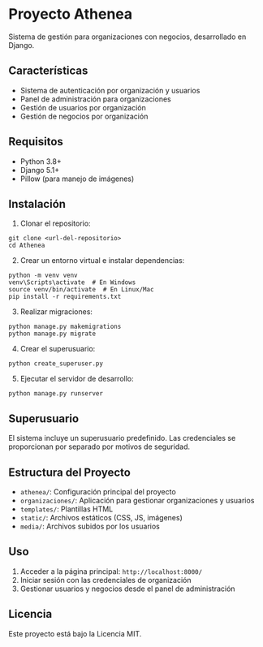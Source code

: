 # Proyecto Athenea

Sistema de gestión para organizaciones con negocios, desarrollado en Django.

## Características

- Sistema de autenticación por organización y usuarios
- Panel de administración para organizaciones
- Gestión de usuarios por organización
- Gestión de negocios por organización

## Requisitos

- Python 3.8+
- Django 5.1+
- Pillow (para manejo de imágenes)

## Instalación

1. Clonar el repositorio:
```
git clone <url-del-repositorio>
cd Athenea
```

2. Crear un entorno virtual e instalar dependencias:
```
python -m venv venv
venv\Scripts\activate  # En Windows
source venv/bin/activate  # En Linux/Mac
pip install -r requirements.txt
```

3. Realizar migraciones:
```
python manage.py makemigrations
python manage.py migrate
```

4. Crear el superusuario:
```
python create_superuser.py
```

5. Ejecutar el servidor de desarrollo:
```
python manage.py runserver
```

## Superusuario

El sistema incluye un superusuario predefinido. Las credenciales se proporcionan por separado por motivos de seguridad.

## Estructura del Proyecto

- `athenea/`: Configuración principal del proyecto
- `organizaciones/`: Aplicación para gestionar organizaciones y usuarios
- `templates/`: Plantillas HTML
- `static/`: Archivos estáticos (CSS, JS, imágenes)
- `media/`: Archivos subidos por los usuarios

## Uso

1. Acceder a la página principal: `http://localhost:8000/`
2. Iniciar sesión con las credenciales de organización
3. Gestionar usuarios y negocios desde el panel de administración

## Licencia

Este proyecto está bajo la Licencia MIT.